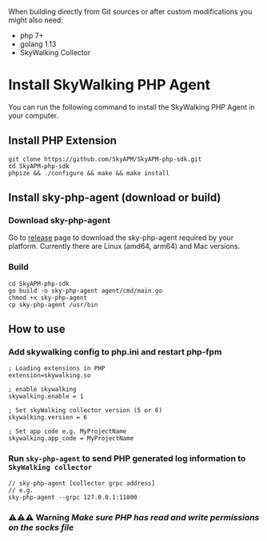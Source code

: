 When building directly from Git sources or after custom modifications you might also need:
* php 7+
* golang 1.13
* SkyWalking Collector


# Install SkyWalking PHP Agent

You can run the following command to install the SkyWalking PHP Agent in your computer.

## Install PHP Extension
```shell script
git clone https://github.com/SkyAPM/SkyAPM-php-sdk.git
cd SkyAPM-php-sdk
phpize && ./configure && make && make install
```

## Install sky-php-agent (download or build)
### Download sky-php-agent
Go to [release](https://github.com/SkyAPM/SkyAPM-php-sdk/releases) page to download the sky-php-agent required by your platform. Currently there are Linux (amd64, arm64) and Mac versions.

### Build
```shell script
cd SkyAPM-php-sdk
go build -o sky-php-agent agent/cmd/main.go
chmod +x sky-php-agent
cp sky-php-agent /usr/bin
```

## How to use

### Add skywalking config to php.ini and restart php-fpm

```shell script
; Loading extensions in PHP
extension=skywalking.so

; enable skywalking
skywalking.enable = 1

; Set skyWalking collector version (5 or 6)
skywalking.version = 6

; Set app code e.g. MyProjectName
skywalking.app_code = MyProjectName
```

### Run `sky-php-agent` to send PHP generated log information to `SkyWalking collector`
```shell script
// sky-php-agent [collector grpc address]
// e.g.
sky-php-agent --grpc 127.0.0.1:11800
```

### ⚠️⚠️⚠️ Warning *Make sure PHP has read and write permissions on the socks file*